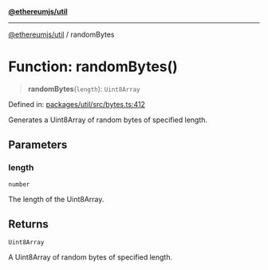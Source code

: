 [**@ethereumjs/util**](../README.md)

***

[@ethereumjs/util](../README.md) / randomBytes

# Function: randomBytes()

> **randomBytes**(`length`): `Uint8Array`

Defined in: [packages/util/src/bytes.ts:412](https://github.com/Dargon789/ethereumjs-monorepo/blob/master/packages/util/src/bytes.ts#L412)

Generates a Uint8Array of random bytes of specified length.

## Parameters

### length

`number`

The length of the Uint8Array.

## Returns

`Uint8Array`

A Uint8Array of random bytes of specified length.

